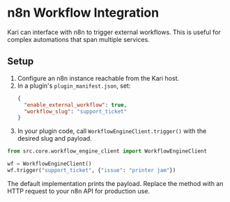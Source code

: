 # n8n Workflow Integration

Kari can interface with n8n to trigger external workflows. This is useful for complex automations that span multiple services.

## Setup

1. Configure an n8n instance reachable from the Kari host.
2. In a plugin's `plugin_manifest.json`, set:
   ```json
   {
     "enable_external_workflow": true,
     "workflow_slug": "support_ticket"
   }
   ```
3. In your plugin code, call `WorkflowEngineClient.trigger()` with the desired slug and payload.

```python
from src.core.workflow_engine_client import WorkflowEngineClient

wf = WorkflowEngineClient()
wf.trigger("support_ticket", {"issue": "printer jam"})
```

The default implementation prints the payload. Replace the method with an HTTP request to your n8n API for production use.
